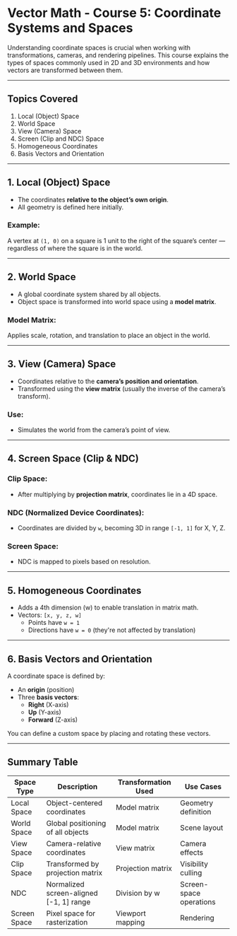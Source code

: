 # Vector Math - Course 5: Coordinate Systems and Spaces

Understanding coordinate spaces is crucial when working with transformations, cameras, and rendering pipelines. This course explains the types of spaces commonly used in 2D and 3D environments and how vectors are transformed between them.

---

## Topics Covered

1. Local (Object) Space  
2. World Space  
3. View (Camera) Space  
4. Screen (Clip and NDC) Space  
5. Homogeneous Coordinates  
6. Basis Vectors and Orientation

---

## 1. Local (Object) Space

- The coordinates **relative to the object’s own origin**.
- All geometry is defined here initially.

### Example:
A vertex at `(1, 0)` on a square is 1 unit to the right of the square’s center — regardless of where the square is in the world.

---

## 2. World Space

- A global coordinate system shared by all objects.
- Object space is transformed into world space using a **model matrix**.

### Model Matrix:
Applies scale, rotation, and translation to place an object in the world.

---

## 3. View (Camera) Space

- Coordinates relative to the **camera’s position and orientation**.
- Transformed using the **view matrix** (usually the inverse of the camera’s transform).

### Use:
- Simulates the world from the camera’s point of view.

---

## 4. Screen Space (Clip & NDC)

### Clip Space:
- After multiplying by **projection matrix**, coordinates lie in a 4D space.

### NDC (Normalized Device Coordinates):
- Coordinates are divided by `w`, becoming 3D in range `[-1, 1]` for X, Y, Z.

### Screen Space:
- NDC is mapped to pixels based on resolution.

---

## 5. Homogeneous Coordinates

- Adds a 4th dimension (w) to enable translation in matrix math.
- Vectors: `[x, y, z, w]`
  - Points have `w = 1`
  - Directions have `w = 0` (they're not affected by translation)

---

## 6. Basis Vectors and Orientation

A coordinate space is defined by:
- An **origin** (position)
- Three **basis vectors**:
  - **Right** (X-axis)
  - **Up** (Y-axis)
  - **Forward** (Z-axis)

You can define a custom space by placing and rotating these vectors.

---

## Summary Table

| Space Type     | Description                             | Transformation Used     | Use Cases                   |
|----------------|-----------------------------------------|--------------------------|-----------------------------|
| Local Space    | Object-centered coordinates              | Model matrix             | Geometry definition         |
| World Space    | Global positioning of all objects        | Model matrix             | Scene layout                |
| View Space     | Camera-relative coordinates              | View matrix              | Camera effects              |
| Clip Space     | Transformed by projection matrix         | Projection matrix        | Visibility culling          |
| NDC            | Normalized screen-aligned [-1, 1] range  | Division by w            | Screen-space operations     |
| Screen Space   | Pixel space for rasterization            | Viewport mapping         | Rendering                   |

